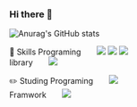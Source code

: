 ### Hi there 👋

<!--
**mirae-Jo/mirae-Jo** is a ✨ _special_ ✨ repository because its `README.md` (this file) appears on your GitHub profile.

Here are some ideas to get you started:

- 🔭 I’m currently working on ...
- 🌱 I’m currently learning ...
- 👯 I’m looking to collaborate on ...
- 🤔 I’m looking for help with ...
- 💬 Ask me about ...
- 📫 How to reach me: ...
- 😄 Pronouns: ...
- ⚡ Fun fact: ...
-->

![Anurag's GitHub stats](https://github-readme-stats.vercel.app/api?username=mirae-Jo&show_icons=true&theme=radical)

📕 Skills
Programing  <img src="https://img.shields.io/badge/html5-E34F26?style=for-the-badge&logo=html5&logoColor=white"> <img src="https://img.shields.io/badge/css3-1572B6?style=for-the-badge&logo=css3&logoColor=white"> <img src="https://img.shields.io/badge/javascript-F7DF1E?style=for-the-badge&logo=javascript&logoColor=white">    
library  <img src="https://img.shields.io/badge/react-61DAFB?style=for-the-badge&logo=react&logoColor=white">


✏️ Studing
Programing  <img src="https://img.shields.io/badge/typescript-3178C6?style=for-the-badge&logo=typescript&logoColor=white">    
Framwork  <img src="https://img.shields.io/badge/nextdotjs-000000?style=for-the-badge&logo=nextdotjs&logoColor=white">

